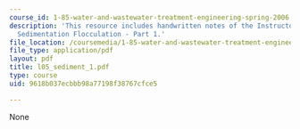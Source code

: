 ```yaml
---
course_id: 1-85-water-and-wastewater-treatment-engineering-spring-2006
description: 'This resource includes handwritten notes of the Instructor on the topic:
  Sedimentation Flocculation - Part 1.'
file_location: /coursemedia/1-85-water-and-wastewater-treatment-engineering-spring-2006/9618b037ecbbb98a77198f38767cfce5_l05_sediment_1.pdf
file_type: application/pdf
layout: pdf
title: l05_sediment_1.pdf
type: course
uid: 9618b037ecbbb98a77198f38767cfce5

---
```

None